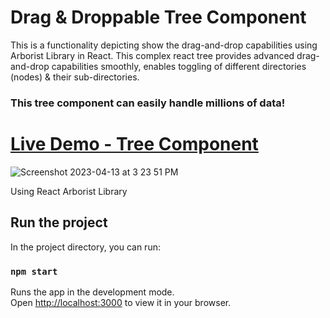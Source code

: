 # Drag & Droppable Tree Component 
This is a functionality depicting show the drag-and-drop capabilities using Arborist Library in React. 
This complex react tree provides advanced drag-and-drop capabilities smoothly, enables toggling of different directories (nodes) & their sub-directories. 

### This tree component can easily handle millions of data!
 
 # [Live Demo - Tree Component](https://main--startling-valkyrie-3d25d7.netlify.app/)     
![Screenshot 2023-04-13 at 3 23 51 PM](https://user-images.githubusercontent.com/2153396/231772417-75a7bc04-9501-4e8b-a1a5-8d41ffef98fa.png)

Using React Arborist Library



## Run the project

In the project directory, you can run:

### `npm start`

Runs the app in the development mode.\
Open [http://localhost:3000](http://localhost:3000) to view it in your browser.
 
